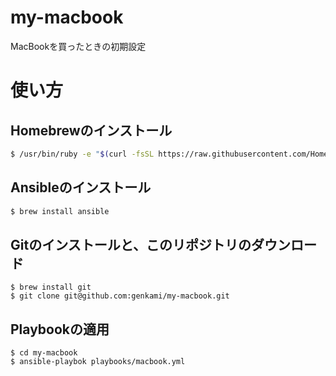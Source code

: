 # my-macbook
MacBookを買ったときの初期設定

# 使い方
## Homebrewのインストール

```sh
$ /usr/bin/ruby -e "$(curl -fsSL https://raw.githubusercontent.com/Homebrew/install/master/install)"

```

## Ansibleのインストール
```sh
$ brew install ansible
```

## Gitのインストールと、このリポジトリのダウンロード
```
$ brew install git
$ git clone git@github.com:genkami/my-macbook.git
```

## Playbookの適用

```
$ cd my-macbook
$ ansible-playbok playbooks/macbook.yml
```

